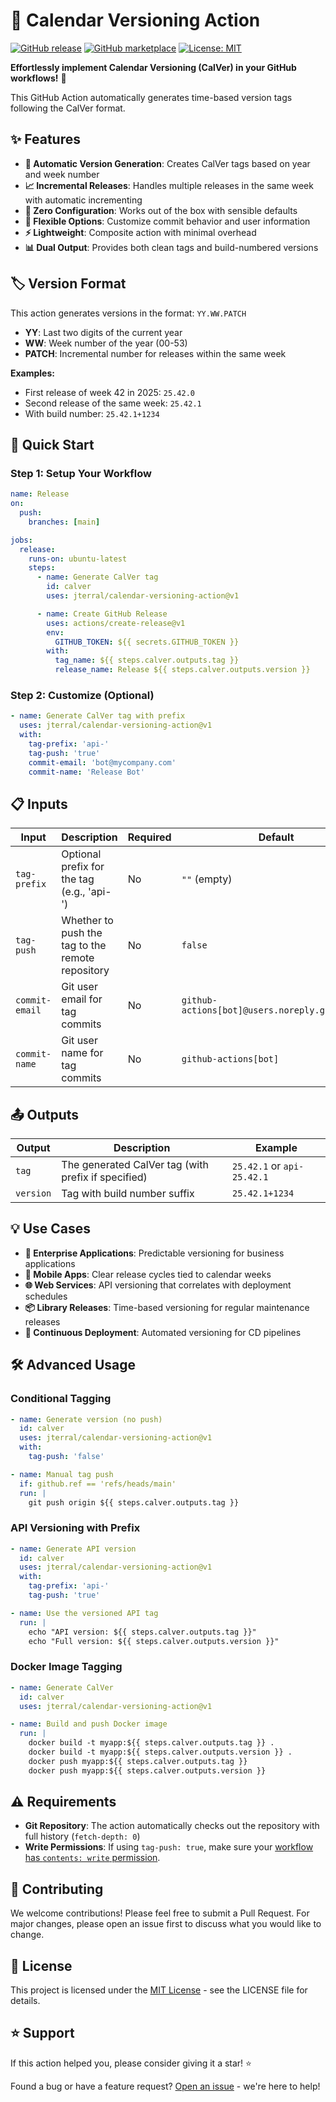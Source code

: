 # 📅 Calendar Versioning Action

[![GitHub release](https://img.shields.io/github/release/jterral/calendar-versioning-action.svg)](https://github.com/jterral/calendar-versioning-action/releases)
[![GitHub marketplace](https://img.shields.io/badge/marketplace-calendar--versioning--action-blue?logo=github)](https://github.com/marketplace/actions/calendar-versioning-action)
[![License: MIT](https://img.shields.io/badge/License-MIT-yellow.svg)](https://opensource.org/licenses/MIT)

**Effortlessly implement Calendar Versioning (CalVer) in your GitHub workflows!** 🚀

This GitHub Action automatically generates time-based version tags following the CalVer format.

## ✨ Features

- **🔄 Automatic Version Generation**: Creates CalVer tags based on year and week number
- **📈 Incremental Releases**: Handles multiple releases in the same week with automatic incrementing
- **🎯 Zero Configuration**: Works out of the box with sensible defaults
- **🔧 Flexible Options**: Customize commit behavior and user information
- **⚡ Lightweight**: Composite action with minimal overhead
- **📊 Dual Output**: Provides both clean tags and build-numbered versions

## 🏷️ Version Format

This action generates versions in the format: `YY.WW.PATCH`

- **YY**: Last two digits of the current year
- **WW**: Week number of the year (00-53)
- **PATCH**: Incremental number for releases within the same week

**Examples:**

- First release of week 42 in 2025: `25.42.0`
- Second release of the same week: `25.42.1`
- With build number: `25.42.1+1234`

## 🚀 Quick Start

### Step 1: Setup Your Workflow

```yaml
name: Release
on:
  push:
    branches: [main]

jobs:
  release:
    runs-on: ubuntu-latest
    steps:
      - name: Generate CalVer tag
        id: calver
        uses: jterral/calendar-versioning-action@v1

      - name: Create GitHub Release
        uses: actions/create-release@v1
        env:
          GITHUB_TOKEN: ${{ secrets.GITHUB_TOKEN }}
        with:
          tag_name: ${{ steps.calver.outputs.tag }}
          release_name: Release ${{ steps.calver.outputs.version }}
```

### Step 2: Customize (Optional)

```yaml
- name: Generate CalVer tag with prefix
  uses: jterral/calendar-versioning-action@v1
  with:
    tag-prefix: 'api-'
    tag-push: 'true'
    commit-email: 'bot@mycompany.com'
    commit-name: 'Release Bot'
```

## 📋 Inputs

| Input | Description | Required | Default |
|-------|-------------|----------|---------|
| `tag-prefix` | Optional prefix for the tag (e.g., 'api-') | No | `""` (empty) |
| `tag-push` | Whether to push the tag to the remote repository | No | `false` |
| `commit-email` | Git user email for tag commits | No | `github-actions[bot]@users.noreply.github.com` |
| `commit-name` | Git user name for tag commits | No | `github-actions[bot]` |

## 📤 Outputs

| Output | Description | Example |
|--------|-------------|---------|
| `tag` | The generated CalVer tag (with prefix if specified) | `25.42.1` or `api-25.42.1` |
| `version` | Tag with build number suffix | `25.42.1+1234` |

## 💡 Use Cases

- **🏢 Enterprise Applications**: Predictable versioning for business applications
- **📱 Mobile Apps**: Clear release cycles tied to calendar weeks
- **🌐 Web Services**: API versioning that correlates with deployment schedules
- **📦 Library Releases**: Time-based versioning for regular maintenance releases
- **🔄 Continuous Deployment**: Automated versioning for CD pipelines

## 🛠️ Advanced Usage

### Conditional Tagging

```yaml
- name: Generate version (no push)
  id: calver
  uses: jterral/calendar-versioning-action@v1
  with:
    tag-push: 'false'

- name: Manual tag push
  if: github.ref == 'refs/heads/main'
  run: |
    git push origin ${{ steps.calver.outputs.tag }}
```

### API Versioning with Prefix

```yaml
- name: Generate API version
  id: calver
  uses: jterral/calendar-versioning-action@v1
  with:
    tag-prefix: 'api-'
    tag-push: 'true'

- name: Use the versioned API tag
  run: |
    echo "API version: ${{ steps.calver.outputs.tag }}"
    echo "Full version: ${{ steps.calver.outputs.version }}"
```

### Docker Image Tagging

```yaml
- name: Generate CalVer
  id: calver
  uses: jterral/calendar-versioning-action@v1

- name: Build and push Docker image
  run: |
    docker build -t myapp:${{ steps.calver.outputs.tag }} .
    docker build -t myapp:${{ steps.calver.outputs.version }} .
    docker push myapp:${{ steps.calver.outputs.tag }}
    docker push myapp:${{ steps.calver.outputs.version }}
```

## ⚠️ Requirements

- **Git Repository**: The action automatically checks out the repository with full history (`fetch-depth: 0`)
- **Write Permissions**: If using `tag-push: true`, make sure your [workflow has `contents: write` permission](https://docs.github.com/en/actions/using-jobs/assigning-permissions-to-jobs).

## 🤝 Contributing

We welcome contributions! Please feel free to submit a Pull Request. For major changes, please open an issue first to discuss what you would like to change.

## 📄 License

This project is licensed under the [MIT License](LICENSE) - see the LICENSE file for details.

## ⭐ Support

If this action helped you, please consider giving it a star! ⭐

Found a bug or have a feature request? [Open an issue](https://github.com/jterral/calendar-versioning-action/issues) - we're here to help!
